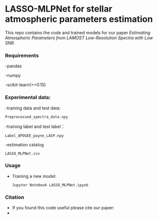 # LASSO-MLPNet for stellar atmospheric parameters estimation

This repo contains the code and trained models for our paper *Estimating Atmospheric Parameters from LAMOST Low-Resolution Spectra with Low SNR*.

### Requirements

-pandas

-numpy

-scikit-learn(>=0.15)



### Experimental data:

-training data and test data:
```
Preprocessed_spectra_data.npy
```

-training label and test label：
```
Label_APOGEE_payne_LASP.npy
```


-estimation catalog
```
LASSO_MLPNet.csv
```



### Usage

- Training a new model:

  ```shell
  Jupyter Notebook LASSO_MLPNet.ipynb
  ```

### Citation

- If you found this code useful please cite our paper: 
- 
